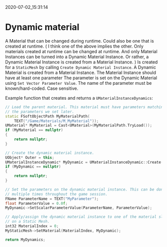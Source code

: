 2020-07-02_15:31:14

# Dynamic material

A Material that can be changed during runtime.
Could also be one that is created at runtime.
(
I think one of the above implies the other. Only materials created at runtime can be changed at runtime.
And only Material Instances can be turned into a Dynamic Material Instance.
Or rather, a Dynamic Material Instance is created from a Material Instance.
)
Is created for a `StaticMesh` by calling `Create Dynamic Material Instance`.
A Dynamic Material is created from a Material Instance.
The Material Instance should have at least one parameter 
The parameter is set on the Dynamic Material using `Set Vector Parameter Value`.
The name of the parameter must be known/hard-coded. Case sensitive.

Example function that creates and returns a `UMaterialInstanceDynamics`:
```cpp
// Load the parent material. This material must have parameters matching
// the parameters we set later.
static FSoftObjectPath MyMaterialPath(
    TEXT("/Game/Materials/M_MyMaterial"));
UMaterial* MyMaterial = Cast<UMaterial>(MyMaterialPath.TryLoad());
if (MyMaterial == nullptr)
{
    return nullptr;
}

// Create the dynamic material instance.
UObject* Outer = this;
UMaterialInstanceDynamic* MyDynamic = UMaterialInstanceDynamic::Create(MyMaterial, Outer);
if (MyDynamic == nullptr)
{
    return nullptr;
}

// Set the parameters on the dynamic material instance. This can be done
// multiple times throughout the game session.
FName ParameterName = TEXT("MyParameter");
float ParameterValue = 0.0f;
MyDynamic->SetScalarParameterValue(ParameterName, ParameterValue);

// Apply/assign the dynamic material instance to one of the material slots
// on a Static Mesh.
int32 MaterialIndex = 0;
MyStaticMesh->SetMaterial(MaterialIndex, MyDynamic);

return MyDynamics;
```